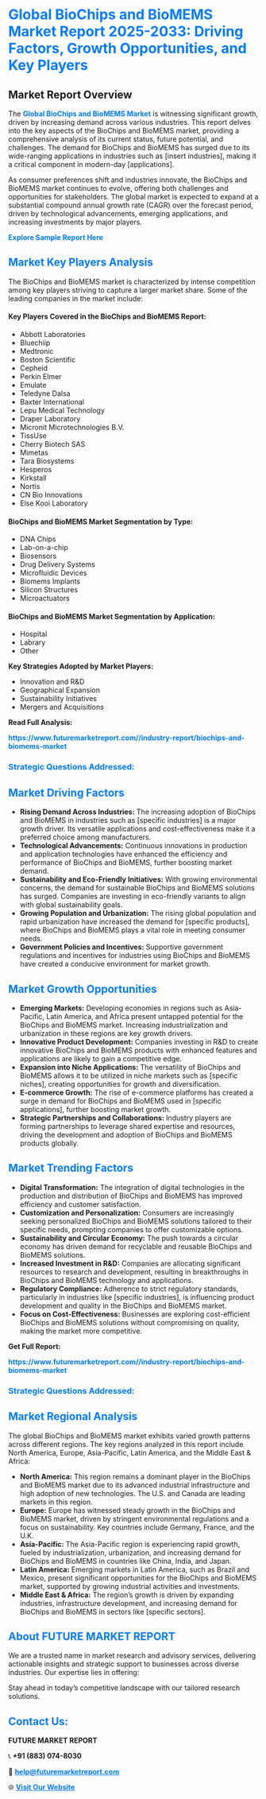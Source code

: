 <h1 style="color: #007BFF;">Global BioChips and BioMEMS Market Report 2025-2033: Driving Factors, Growth Opportunities, and Key Players</h1>

<section id="overview">
<h2>Market Report Overview</h2>
<p>The <a href="https://www.futuremarketreport.com//industry-report/biochips-and-biomems-market" style="color: #007BFF; text-decoration: none;"><strong>Global BioChips and BioMEMS Market</strong></a> is witnessing significant growth, driven by increasing demand across various industries. This report delves into the key aspects of the BioChips and BioMEMS market, providing a comprehensive analysis of its current status, future potential, and challenges. The demand for BioChips and BioMEMS has surged due to its wide-ranging applications in industries such as [insert industries], making it a critical component in modern-day [applications].</p>
<p>As consumer preferences shift and industries innovate, the BioChips and BioMEMS market continues to evolve, offering both challenges and opportunities for stakeholders. The global market is expected to expand at a substantial compound annual growth rate (CAGR) over the forecast period, driven by technological advancements, emerging applications, and increasing investments by major players.</p>
</section>

<section id="overview">
<p><a href="https://www.futuremarketreport.com//request-sample/reportId=78552" style="color: #007BFF; text-decoration: none;"><strong>Explore Sample Report Here</strong></a></p>
</section>

<section id="key-players">
<h2 style="color: #007BFF;">Market Key Players Analysis</h2>
<p>The BioChips and BioMEMS market is characterized by intense competition among key players striving to capture a larger market share. Some of the leading companies in the market include:</p>
<h4>Key Players Covered in the BioChips and BioMEMS Report:</h4>
<ul><li>Abbott Laboratories</li><li>Bluechiip</li><li>Medtronic</li><li>Boston Scientific</li><li>Cepheid</li><li>Perkin Elmer</li><li>Emulate</li><li>Teledyne Dalsa</li><li>Baxter International</li><li>Lepu Medical Technology</li><li>Draper Laboratory</li><li>Micronit Microtechnologies B.V.</li><li>TissUse</li><li>Cherry Biotech SAS</li><li>Mimetas</li><li>Tara Biosystems</li><li>Hesperos</li><li>Kirkstall</li><li>Nortis</li><li>CN Bio Innovations</li><li>Else Kooi Laboratory</li></ul>
<h4>BioChips and BioMEMS Market Segmentation by Type:</h4>
<ul><li>DNA Chips</li><li>Lab-on-a-chip</li><li>Biosensors</li><li>Drug Delivery Systems</li><li>Microfluidic Devices</li><li>Biomems Implants</li><li>Silicon Structures</li><li>Microactuators</li></ul>

<h4>BioChips and BioMEMS Market Segmentation by Application:</h4>
<ul><li>Hospital</li><li>Labrary</li><li>Other</li></ul>
<p><strong>Key Strategies Adopted by Market Players:</strong></p>
<ul>
<li>Innovation and R&D</li>
<li>Geographical Expansion</li>
<li>Sustainability Initiatives</li>
<li>Mergers and Acquisitions</li>
</ul>
</section>

<section>
<p><strong>Read Full Analysis: </strong></p><a href="https://www.futuremarketreport.com//industry-report/biochips-and-biomems-market" style="color: #007BFF; text-decoration: none;"><strong>https://www.futuremarketreport.com//industry-report/biochips-and-biomems-market</strong></a>
<h3 style="color: #007BFF;">Strategic Questions Addressed:</h3>
</section>

<section id="driving-factors">
<h2 style="color: #007BFF;">Market Driving Factors</h2>
<ul>
<li><strong>Rising Demand Across Industries:</strong> The increasing adoption of BioChips and BioMEMS in industries such as [specific industries] is a major growth driver. Its versatile applications and cost-effectiveness make it a preferred choice among manufacturers.</li>
<li><strong>Technological Advancements:</strong> Continuous innovations in production and application technologies have enhanced the efficiency and performance of BioChips and BioMEMS, further boosting market demand.</li>
<li><strong>Sustainability and Eco-Friendly Initiatives:</strong> With growing environmental concerns, the demand for sustainable BioChips and BioMEMS solutions has surged. Companies are investing in eco-friendly variants to align with global sustainability goals.</li>
<li><strong>Growing Population and Urbanization:</strong> The rising global population and rapid urbanization have increased the demand for [specific products], where BioChips and BioMEMS plays a vital role in meeting consumer needs.</li>
<li><strong>Government Policies and Incentives:</strong> Supportive government regulations and incentives for industries using BioChips and BioMEMS have created a conducive environment for market growth.</li>
</ul>
</section>

<section id="growth-opportunities">
<h2 style="color: #007BFF;">Market Growth Opportunities</h2>
<ul>
<li><strong>Emerging Markets:</strong> Developing economies in regions such as Asia-Pacific, Latin America, and Africa present untapped potential for the BioChips and BioMEMS market. Increasing industrialization and urbanization in these regions are key growth drivers.</li>
<li><strong>Innovative Product Development:</strong> Companies investing in R&D to create innovative BioChips and BioMEMS products with enhanced features and applications are likely to gain a competitive edge.</li>
<li><strong>Expansion into Niche Applications:</strong> The versatility of BioChips and BioMEMS allows it to be utilized in niche markets such as [specific niches], creating opportunities for growth and diversification.</li>
<li><strong>E-commerce Growth:</strong> The rise of e-commerce platforms has created a surge in demand for BioChips and BioMEMS used in [specific applications], further boosting market growth.</li>
<li><strong>Strategic Partnerships and Collaborations:</strong> Industry players are forming partnerships to leverage shared expertise and resources, driving the development and adoption of BioChips and BioMEMS products globally.</li>
</ul>
</section>

<section id="trending-factors">
<h2 style="color: #007BFF;">Market Trending Factors</h2>
<ul>
<li><strong>Digital Transformation:</strong> The integration of digital technologies in the production and distribution of BioChips and BioMEMS has improved efficiency and customer satisfaction.</li>
<li><strong>Customization and Personalization:</strong> Consumers are increasingly seeking personalized BioChips and BioMEMS solutions tailored to their specific needs, prompting companies to offer customizable options.</li>
<li><strong>Sustainability and Circular Economy:</strong> The push towards a circular economy has driven demand for recyclable and reusable BioChips and BioMEMS solutions.</li>
<li><strong>Increased Investment in R&D:</strong> Companies are allocating significant resources to research and development, resulting in breakthroughs in BioChips and BioMEMS technology and applications.</li>
<li><strong>Regulatory Compliance:</strong> Adherence to strict regulatory standards, particularly in industries like [specific industries], is influencing product development and quality in the BioChips and BioMEMS market.</li>
<li><strong>Focus on Cost-Effectiveness:</strong> Businesses are exploring cost-efficient BioChips and BioMEMS solutions without compromising on quality, making the market more competitive.</li>
</ul>
</section>

<section>
<p><strong>Get Full Report: </strong></p><a href="https://www.futuremarketreport.com//industry-report/biochips-and-biomems-market" style="color: #007BFF; text-decoration: none;"><strong>https://www.futuremarketreport.com//industry-report/biochips-and-biomems-market</strong></a>
<h3 style="color: #007BFF;">Strategic Questions Addressed:</h3>
</section>


<section id="regional-analysis">
<h2 style="color: #007BFF;">Market Regional Analysis</h2>
<p>The global BioChips and BioMEMS market exhibits varied growth patterns across different regions. The key regions analyzed in this report include North America, Europe, Asia-Pacific, Latin America, and the Middle East & Africa:</p>
<ul>
<li><strong>North America:</strong> This region remains a dominant player in the BioChips and BioMEMS market due to its advanced industrial infrastructure and high adoption of new technologies. The U.S. and Canada are leading markets in this region.</li>
<li><strong>Europe:</strong> Europe has witnessed steady growth in the BioChips and BioMEMS market, driven by stringent environmental regulations and a focus on sustainability. Key countries include Germany, France, and the U.K.</li>
<li><strong>Asia-Pacific:</strong> The Asia-Pacific region is experiencing rapid growth, fueled by industrialization, urbanization, and increasing demand for BioChips and BioMEMS in countries like China, India, and Japan.</li>
<li><strong>Latin America:</strong> Emerging markets in Latin America, such as Brazil and Mexico, present significant opportunities for the BioChips and BioMEMS market, supported by growing industrial activities and investments.</li>
<li><strong>Middle East & Africa:</strong> The region’s growth is driven by expanding industries, infrastructure development, and increasing demand for BioChips and BioMEMS in sectors like [specific sectors].</li>
</ul>
</section>

<footer>
<h2 style="color: #007BFF;">About FUTURE MARKET REPORT</h2>
<p>We are a trusted name in market research and advisory services, delivering actionable insights and strategic support to businesses across diverse industries. Our expertise lies in offering:</p>

<p>Stay ahead in today’s competitive landscape with our tailored research solutions.</p>

<h2 style="color: #007BFF;">Contact Us:</h2>
<p><strong>FUTURE MARKET REPORT</strong></p>
<p>📞 <strong>+91 (883) 074-8030</strong></p>
<p>📧 <strong><a href="mailto:help@futuremarketreport.com" style="color: #007BFF;">help@futuremarketreport.com</a></strong></p>
<p>🌐 <strong><a href="https://www.futuremarketreport.com/" style="color: #007BFF;">Visit Our Website</a></strong></p>
</footer>